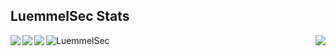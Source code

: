 <h2>LuemmelSec Stats</h2>
<img align='left' src="https://github-readme-stats.vercel.app/api?username=luemmelsec&show_icons=true&theme=cobalt">  
<img align='right' src="https://github-readme-stats.vercel.app/api/top-langs/?username=luemmelsec&theme=cobalt&layout=compact">  
<p>
<img align='left' src="https://img.shields.io/twitter/follow/TheLuemmel?style=flat-square)](https://twitter.com/theluemmel">   
<img align='left' src="https://img.shields.io/github/followers/LuemmelSec?label=follow%20github&style=flat-square">   
<img align='left' src="https://komarev.com/ghpvc/?username=LuemmelSec&label=Profile%20views&color=0e75b6&style=flat" alt="LuemmelSec">  
